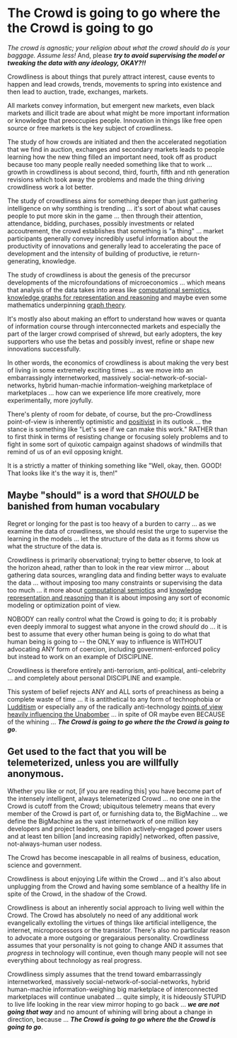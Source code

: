 # The Crowd is going to go where the the Crowd is going to go

*The crowd is agnostic; your religion about what the crowd should do is your baggage. Assume less!* And, please ***try to avoid supervising the model or tweaking the data with any ideology, OKAY?!!***

Crowdliness is about things that purely attract interest, cause events to happen and lead crowds, trends, movements to spring into existence and then lead to auction, trade, exchanges, markets.

All markets convey information, but emergent new markets, even black markets and illicit trade are about what might be more important information or knowledge that preoccupies people. Innovation in things like free open source or free markets is the key subject of crowdliness.

The study of how crowds are initiated and then the accelerated negotiation that we find in auction, exchanges and secondary markets leads to people learning how the new thing filled an important need, took off as product because too many people really needed something like that to work ... growth in crowdliness is about second, third, fourth, fifth and nth generation revisions which took away the problems and made the thing driving crowdliness work a lot better. 

The study of crowdliness aims for something deeper than just gathering intelligence on why somthing is trending ... it's sort of about what causes people to put more skin in the game ... then through their attention, attendance, bidding, purchases, possibly investments or related accoutrement, the crowd establishes that something is "a thing" ... market participants generally convey incredibly useful information about the productivity of innovations and generally lead to accelerating the pace of development and the intensity of building of productive, ie return-generating, knowledge.

The study of crowdliness is about the genesis of the precursor developments of the microfoundations of microeconomics ... which means that analysis of the data takes into areas like [computational semiotics](https://en.wikipedia.org/wiki/Computational_semiotics), [knowledge graphs for representation and reasoning](https://en.wikipedia.org/wiki/Knowledge_representation_and_reasoning) and maybe even some mathematics underpinning [graph theory](https://en.wikipedia.org/wiki/Graph_theory).

It's mostly also about making an effort to understand how waves or quanta of information course through interconnected markets and especially the part of the larger crowd comprised of shrewd, but early adopters, the key supporters who use the betas and possibly invest, refine or shape new innovations successfully.

In other words, the economics of crowdliness is about making the very best of living in some extremely exciting times ... as we move into an embarrassingly internetworked, massively social-network-of-social-networks, hybrid human-machie information-weighing marketplace of marketplaces ... how can we experience life more creatively, more experimentally, more joyfully.

There's plenty of room for debate, of course, but the pro-Crowdliness point-of-view is inherently optimistic and [positivist](https://en.wikipedia.org/wiki/Positivism) in its outlook ... the stance is something like "Let's see if we can make this work." RATHER than to first think in terms of resisting change or focusing solely problems and to fight in some sort of quixotic campaign against shadows of windmills that remind of us of an evil opposing knight.   

It is a strictly a matter of thinking something like "Well, okay, then. GOOD! That looks like it's the way it is, then!" 

## Maybe "should" is a word that *SHOULD* be banished from human vocabulary

Regret or longing for the past is too heavy of a burden to carry ... as we examine the data of crowdliness, we should resist the urge to supervise the learning in the models ... let the structure of the data as it forms show us what the structure of the data is.

Crowdliness is primarily observational; trying to better observe, to look at the horizon ahead, rather than to look in the rear view mirror ... about gathering data sources, wrangling data and finding better ways to evaluate the data ... without imposing too many constraints or supervising the data too much ...  it more about [computational semiotics](https://en.wikipedia.org/wiki/Computational_semiotics) and [knowledge representation and reasoning](https://en.wikipedia.org/wiki/Knowledge_representation_and_reasoning) than it is about imposing any sort of economic modeling or optimization point of view.

NOBODY can really control what the Crowd is going to do; it is probably even deeply immoral to suggest what anyone in the crowd *should* do ... it is best to assume that every other human being is going to do what that human being is going to -- the ONLY way to influence is WITHOUT advocating ANY form of coercion, including government-enforced policy but instead to work on an example of DISCIPLINE. 

Crowdliness is therefore entirely anti-terrorism, anti-political, anti-celebrity ... and completely about personal DISCIPLINE and example.

This system of belief rejects ANY and ALL sorts of preachiness as being a complete waste of time ... it is antithetical to any form of technophobia or [Ludditism](https://en.wikipedia.org/wiki/Luddite) or especially any of the radically anti-technology [points of view heavily influencing the Unabomber](https://en.wikipedia.org/wiki/Unabomber_Manifesto#Influences) ... in spite of OR maybe even BECAUSE of the whining ... ***The Crowd is going to go where the the Crowd is going to go***.

## Get used to the fact that you will be telemeterized, unless you are willfully anonymous. 

Whether you like or not, [if you are reading this] you have become part of the intensely intelligent, always telemeterized Crowd ... no one one in the Crowd is cutoff from the Crowd; ubiquitous telemetry means that every member of the Crowd is part of, or furnishing data to, the BigMachine ... we define the BigMachine as the vast internetwork of one million key developers and project leaders, one billion actively-engaged power users and at least ten billion [and increasing rapidly] networked, often passive, not-always-human user nodess.

The Crowd has become inescapable in all realms of business, education, science and government. 

Crowdliness is about enjoying Life within the Crowd ... and it's also about unplugging from the Crowd and having some semblance of a healthy life in spite of the Crowd, in the shadow of the Crowd.

Crowdliness is about an inherently social approach to living well within the Crowd. The Crowd has absolutely no need of any additional work evangelically extolling the virtues of things like artificial intelligence, the internet, microprocessors or the transistor. There's also no particular reason to advocate a more outgoing or gregaraious personality. Crowdliness assumes that your personality is not going to change AND it assumes that *progress* in technology will continue, even though many people will not see everything about technology as real progress.

Crowdliness simply assumes that the trend toward embarrassingly internetworked, massively social-network-of-social-networks, hybrid human-machie information-weighing big marketplace of interconnected marketplaces will continue unabated ... quite simply, it is hideously STUPID to live life looking in the rear view mirror hoping to go back ... ***we are not going that way*** and no amount of whining will bring about a change in direction, because ... ***The Crowd is going to go where the the Crowd is going to go***.  
